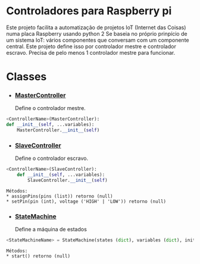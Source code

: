 # Controladores para Raspberry pi 

Este projeto facilita a automatização de projetos IoT (Internet das Coisas) numa placa Raspberry usando python 2
Se baseia no próprio prinpício de um sistema IoT: vários componentes que conversam com um componente central.
Este projeto define isso por controlador mestre e controlador escravo. Precisa de pelo menos 1 controlador mestre para funcionar.

# Classes

* ### [MasterController](https://github.com/Ratonhnaketon/Raspberry_pi_controllers/blob/master/Core/masterController.py)

  Define o controlador mestre.  
```python
<ControllerName>(MasterController):  
def __init__(self, ...variables):  
	MasterController.__init__(self)
```  
* ### [SlaveController](https://github.com/Ratonhnaketon/Raspberry_pi_controllers/blob/master/Core/slaveController.py)

  Define o controlador escravo.  
```python
<ControllerName>(SlaveController):  
	def __init__(self, ...variables):  
		SlaveController.__init__(self)
```
	Métodos:    
	* assignPins(pins (list)) retorno (null)    
   	* setPin(pin (int), voltage ('HIGH' | 'LOW')) retorno (null)
	  
* ### [StateMachine](https://github.com/Ratonhnaketon/Raspberry_pi_controllers/blob/master/StateMachine/controller.py)

	Define a máquina de estados  
```python
<StateMachineName> = StateMachine(states (dict), variables (dict), initState(string), opts = { debug (bool), timer (int) })
```
	Métodos:  
	* start() retorno (null)  

